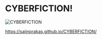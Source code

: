 # CYBERFICTION!
![CYBERFICTION](https://github.com/sajinprakas/CYBERFICTION/assets/93714378/30e93495-1cf1-4171-b6ae-767a5509b931)

https://sajinprakas.github.io/CYBERFICTION/
